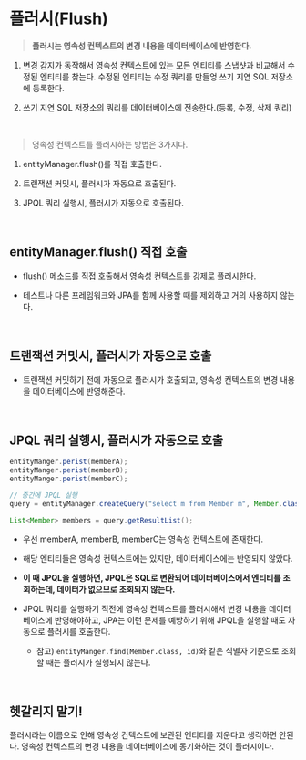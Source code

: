 # 플러시(Flush)

> **플러시는 영속성 컨텍스트의 변경 내용을 데이터베이스에 반영한다.**

1. 변경 감지가 동작해서 영속성 컨텍스트에 있는 모든 엔티티를 스냅샷과 비교해서 수정된 엔티티를 찾는다. 수정된 엔티티는 수정 쿼리를 만들엉 쓰기 지연 SQL 저장소에 등록한다.

2. 쓰기 지연 SQL 저장소의 쿼리를 데이터베이스에 전송한다.(등록, 수정, 삭제 쿼리)

<br>

> 영속성 컨텍스트를 플러시하는 방법은 3가지다.

1. entityManager.flush()를 직접 호출한다.

2. 트랜잭션 커밋시, 플러시가 자동으로 호출된다.

3. JPQL 쿼리 실행시, 플러시가 자동으로 호출된다.

<br>

## entityManager.flush() 직접 호출

- flush() 메소드를 직접 호출해서 영속성 컨텍스트를 강제로 플러시한다.

- 테스트나 다른 프레임워크와 JPA를 함께 사용할 때를 제외하고 거의 사용하지 않는다.

<br>

## 트랜잭션 커밋시, 플러시가 자동으로 호출

- 트랜잭션 커밋하기 전에 자동으로 플러시가 호출되고, 영속성 컨텍스트의 변경 내용을 데이터베이스에 반영해준다.

<Br>

## JPQL 쿼리 실행시, 플러시가 자동으로 호출

```java
entityManger.perist(memberA);
entityManger.perist(memberB);
entityManger.perist(memberC);

// 중간에 JPQL 실행
query = entityManager.createQuery("select m from Member m", Member.class);

List<Member> members = query.getResultList();
```

- 우선 memberA, memberB, memberC는 영속성 컨텍스트에 존재한다.

- 해당 엔티티들은 영속성 컨텍스트에는 있지만, 데이터베이스에는 반영되지 않았다.

- **이 때 JPQL을 실행하면, JPQL은 SQL로 변환되어 데이터베이스에서 엔티티를 조회하는데, 데이터가 없으므로 조회되지 않는다.**

- JPQL 쿼리를 실행하기 직전에 영속성 컨텍스트를 플러시해서 변경 내용을 데이터베이스에 반영해야하고, JPA는 이런 문제를 예방하기 위해 JPQL을 실행할 때도 자동으로 플러시를 호출한다.

  - 참고) `entityManger.find(Member.class, id)`와 같은 식별자 기준으로 조회할 때는 플러시가 실행되지 않는다.

<br>

## 헷갈리지 말기!

플러시라는 이름으로 인해 영속성 컨텍스트에 보관된 엔티티를 지운다고 생각하면 안된다. 영속성 컨텍스트의 변경 내용을 데이터베이스에 동기화하는 것이 플러시이다.
